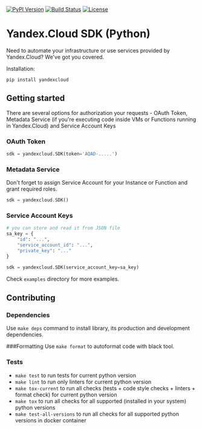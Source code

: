 [![PyPI Version][pypi-image]][pypi-url]
[![Build Status][build-image]][build-url]
[![License][license-image]][license-url]

<!-- Badges -->

[pypi-image]: https://img.shields.io/pypi/v/yandexcloud
[pypi-url]: https://pypi.org/project/yandexcloud/
[build-image]: https://github.com/yandex-cloud/python-sdk/actions/workflows/run-tests.yml/badge.svg
[build-url]: https://github.com/yandex-cloud/python-sdk/actions/workflows/run-tests.yml
[license-image]: https://img.shields.io/github/license/yandex-cloud/python-sdk.svg
[license-url]: https://github.com/yandex-cloud/python-sdk/blob/master/LICENSE

# Yandex.Cloud SDK (Python) 

Need to automate your infrastructure or use services provided by Yandex.Cloud? We've got you covered.

Installation:

    pip install yandexcloud

## Getting started

There are several options for authorization your requests - OAuth Token,
Metadata Service (if you're executing code inside VMs or Functions
running in Yandex.Cloud) and Service Account Keys

### OAuth Token

```python
sdk = yandexcloud.SDK(token='AQAD-.....')
```

### Metadata Service

Don't forget to assign Service Account for your Instance or Function and grant required roles.

```python
sdk = yandexcloud.SDK()
```

### Service Account Keys

```python
# you can store and read it from JSON file 
sa_key = {
    "id": "...",
    "service_account_id": "...",
    "private_key": "..."
}

sdk = yandexcloud.SDK(service_account_key=sa_key)
```

Check `examples` directory for more examples.


## Contributing
### Dependencies
Use `make deps` command to install library, its production and development dependencies.

###Formatting
Use `make format` to autoformat code with black tool. 

### Tests
- `make test` to run tests for current python version
- `make lint` to run only linters for current python version
- `make tox-current` to run all checks (tests + code style checks + linters + format check) for current python version
- `make tox` to run all checks for all supported (installed in your system) python versions
- `make test-all-versions` to run all checks for all supported python versions in docker container
